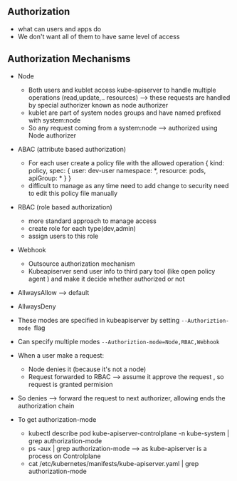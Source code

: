 ## Authorization
- what can users and apps do
- We don't want all of them to have same level of access

## Authorization Mechanisms
- Node
  - Both users and kublet access kube-apiserver to handle multiple operations (read,update,.. resources) --> these requests are handled by special authorizer known as node authorizer
  - kublet are part of system nodes groups and have named prefixed with system:node
  - So any request coming from a system:node --> authorized using Node authorizer
- ABAC (attribute based authorization)
  - For each user create a policy file with the allowed operation 
   {
    kind: policy,
    spec: {
        user: dev-user
        namespace: *,
        resource: pods,
        apiGroup: *
    }
   }
   - difficult to manage as any time need to add change to security need to edit this policy file manually
- RBAC (role based authorization)
  - more standard approach to manage access
  - create role for each type(dev,admin)
  - assign users to this role
- Webhook
  - Outsource authorization mechanism
  - Kubeapiserver send user info to third pary tool (like open policy agent ) and make it decide whether authorized or not
- AllwaysAllow --> default
- AllwaysDeny

- These modes are specified in kubeapiserver by setting `--Authoriztion-mode `flag
- Can specify multiple modes `--Authoriztion-mode=Node,RBAC,Webhook`
- When a user make a request:
  - Node denies it (because it's not a node)
  - Request forwarded to RBAC --> assume it approve the request , so request is granted permision
- So denies --> forward the request to next authorizer, allowing ends the authorization chain
- To get authorization-mode 
  -  kubectl describe pod kube-apiserver-controlplane -n kube-system | grep authorization-mode
  -  ps -aux | grep authorization-mode --> as kube-apiserver is a process on Controlplane
  -  cat /etc/kubernetes/manifests/kube-apiserver.yaml | grep authorization-mode